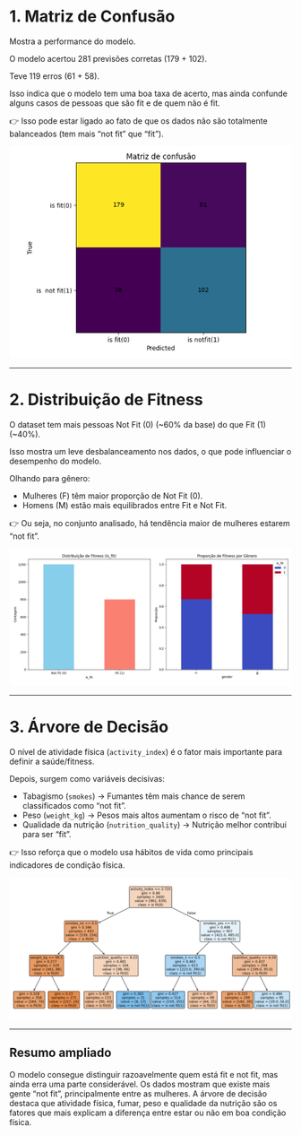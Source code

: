 # 1. Matriz de Confusão

Mostra a performance do modelo.

O modelo acertou 281 previsões corretas (179 + 102).

Teve 119 erros (61 + 58).

Isso indica que o modelo tem uma boa taxa de acerto, mas ainda confunde alguns casos de pessoas que são fit e de quem não é fit.

👉 Isso pode estar ligado ao fato de que os dados não são totalmente balanceados (tem mais “not fit” que “fit”).

![Matriz de Confusão](../img/cm_baseline.png)

---

# 2. Distribuição de Fitness

O dataset tem mais pessoas Not Fit (0) (~60% da base) do que Fit (1) (~40%).

Isso mostra um leve desbalanceamento nos dados, o que pode influenciar o desempenho do modelo.

Olhando para gênero:

- Mulheres (F) têm maior proporção de Not Fit (0).
- Homens (M) estão mais equilibrados entre Fit e Not Fit.

👉 Ou seja, no conjunto analisado, há tendência maior de mulheres estarem “not fit”.

![Distribuição de Fitness](../img/Figure_1.png)

---

# 3. Árvore de Decisão

O nível de atividade física (`activity_index`) é o fator mais importante para definir a saúde/fitness.

Depois, surgem como variáveis decisivas:

- Tabagismo (`smokes`) → Fumantes têm mais chance de serem classificados como “not fit”.
- Peso (`weight_kg`) → Pesos mais altos aumentam o risco de “not fit”.
- Qualidade da nutrição (`nutrition_quality`) → Nutrição melhor contribui para ser “fit”.

👉 Isso reforça que o modelo usa hábitos de vida como principais indicadores de condição física.

![Árvore de Decisão](../img/tree_top_depth3.png)

---

## Resumo ampliado

O modelo consegue distinguir razoavelmente quem está fit e not fit, mas ainda erra uma parte considerável. Os dados mostram que existe mais gente “not fit”, principalmente entre as mulheres. A árvore de decisão destaca que atividade física, fumar, peso e qualidade da nutrição são os fatores que mais explicam a diferença entre estar ou não em boa condição física.